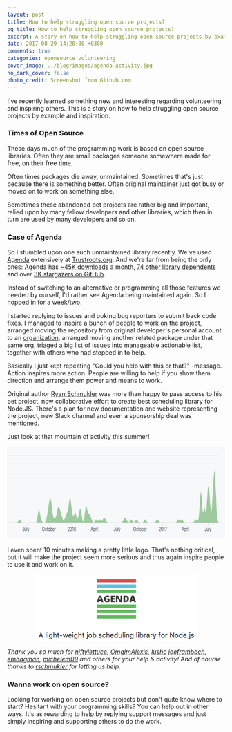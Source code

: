 ```yaml
---
layout: post
title: How to help struggling open source projects?
og_title: How to help struggling open source projects?
excerpt: A story on how to help struggling open source projects by example and inspiration.
date: 2017-08-29 14:20:00 +0300
comments: true
categories: opensource volunteering
cover_image: ../blog/images/agenda-activity.jpg
no_dark_cover: false
photo_credit: Screenshot from Github.com
---
```


<span class="lead">I've recently learned something new and interesting regarding volunteering and inspiring others. This is a story on how to help struggling open source projects by example and inspiration.</span>

<h3>Times of Open Source</h3>

These days much of the programming work is based on open source libraries. Often they are small packages someone somewhere made for free, on their free time.

Often times packages die away, unmaintained. Sometimes that's just because there is something better. Often original maintainer just got busy or moved on to work on something else.

Sometimes these abandoned pet projects are rather big and important, relied upon by many fellow developers and other libraries, which then in turn are used by many developers and so on.

<h3>Case of Agenda</h3>

So I stumbled upon one such unmaintained library recently. We've used [Agenda](http://agendajs.com) extensively at [Trustroots.org](https://www.trustroots.org/). And we're far from being the only ones: Agenda has [~45K downloads](https://www.npmjs.com/package/agenda) a month, [74 other library dependents](https://www.npmjs.com/browse/depended/agenda) and over [3K stargazers on GitHub](https://github.com/agenda/agenda/stargazers).

Instead of switching to an alternative or programming all those features we needed by ourself, I'd rather see Agenda being maintained again. So I hopped in for a week/two.

I started replying to issues and poking bug reporters to submit back code fixes. I managed to inspire [a bunch of people to work on the project](https://github.com/agenda/agenda/issues/414), arranged moving the repository from original developer's personal account to an [organization](https://github.com/agenda), arranged moving another related package under that same org, triaged a big list of issues into manageable  actionable list, together with others who had stepped in to help.

Basically I just kept repeating "Could you help with this or that?" -message. Action inspires more action. People are willing to help if you show them direction and arrange them power and means to work.

Original author [Ryan Schmukler](https://github.com/rschmukler) was more than happy to pass access to his pet project, now collaborative effort to create best scheduling library for Node.JS. There's a plan for new documentation and website representing the project, new Slack channel and even a sponsorship deal was mentioned.

Just look at that mountain of activity this summer!

<a href="https://github.com/agenda/agenda/graphs/contributors" title="Contributor activity on Agenda"><img src="/blog/images/agenda-activity.png" width="700" height="214" class="img-responsive" alt="Contributor activity on Agenda"></a>

I even spent 10 minutes making a pretty little logo. That's nothing critical, but it will make the project seem more serious and thus again inspire people to use it and work on it.

<div style="text-align: center;"><a href="https://github.com/agenda/agenda/" title="Agenda - A light-weight job scheduling library for Node.js"><img src="/blog/images/agenda-slogan.png" width="376" height="154" class="img-responsive" alt="Agenda - A light-weight job scheduling library for Node.js"></a></div>

_Thank you so much for
[niftylettuce](https://github.com/niftylettuce),
[OmgImAlexis](https://github.com/OmgImAlexis),
[lushc](https://github.com/lushc)
[joeframbach](https://github.com/joeframbach),
[emhagman](https://github.com/emhagman),
[michelem09](https://github.com/michelem09) and others for your help & activity! And of course thanks to [rschmukler](https://github.com/rschmukler) for letting us help._

<h3>Wanna work on open source?</h3>

Looking for working on open source projects but don't quite know where to start? Hesitant with your programming skills? You can help out in other ways. It's as rewarding to help by replying support messages and just simply inspiring and supporting others to do the work.
